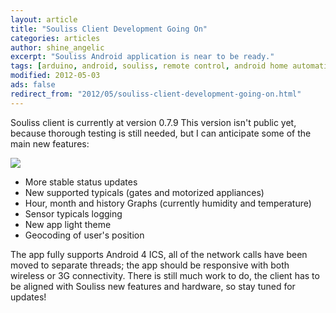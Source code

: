 ```yaml
---
layout: article
title: "Souliss Client Development Going On"
categories: articles
author: shine_angelic
excerpt: "Souliss Android application is near to be ready."
tags: [arduino, android, souliss, remote control, android home automation, android smart home]
modified: 2012-05-03
ads: false  
redirect_from: "2012/05/souliss-client-development-going-on.html"
---
```


Souliss client is currently at version 0.7.9 This version isn't public yet, because thorough testing is still needed, but I can anticipate some of the main new features:

![](http://souliss.github.io/images/2012-05/SoulissClient.png?raw=true)

* More stable status updates
* New supported typicals (gates and motorized appliances) 
* Hour, month and history Graphs (currently humidity and temperature) 
* Sensor typicals logging 
* New app light theme 
* Geocoding of user's position

The app fully supports Android 4 ICS, all of the network calls have been moved to separate threads; the app should be responsive with both wireless or 3G connectivity. There is still much work to do, the client has to be aligned with Souliss new features and hardware, so stay tuned for updates!